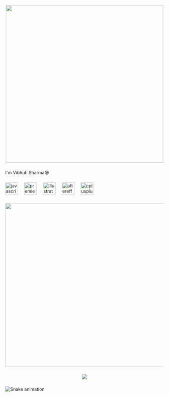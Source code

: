 <div align="center">
  <img height="500" src="https://imgs.search.brave.com/_nhkwuFTtdy0uqqKY0ANU4ZdVxMxDfw3Jhg49jGw4fI/rs:fit:860:0:0:0/g:ce/aHR0cHM6Ly9tZWRp/YTMuZ2lwaHkuY29t/L21lZGlhL3YxLlky/bGtQVGM1TUdJM05q/RXhZMkp2ZG5aNGMz/aGhhemd3ZDNObVoz/WTRZWEJpYVhBeE9X/MW9ibnB5YUdaeE5I/a3hNVFJzYlNabGNE/MTJNVjluYVdaelgz/TmxZWEpqYUNaamRE/MW4vYWRlS1N3c0pJ/ZXN3dy8yMDAuZ2lm.gif"  />
</div>

###

<p align="left">I'm Vibhuti Sharma😎</p>

###

<div align="left">
  <img src="https://cdn.jsdelivr.net/gh/devicons/devicon/icons/javascript/javascript-original.svg" height="40" alt="javascript logo"  />
  <img width="12" />
  <img src="https://cdn.jsdelivr.net/gh/devicons/devicon/icons/premierepro/premierepro-plain.svg" height="40" alt="premierepro logo"  />
  <img width="12" />
  <img src="https://cdn.jsdelivr.net/gh/devicons/devicon/icons/illustrator/illustrator-plain.svg" height="40" alt="illustrator logo"  />
  <img width="12" />
  <img src="https://cdn.jsdelivr.net/gh/devicons/devicon/icons/aftereffects/aftereffects-original.svg" height="40" alt="aftereffects logo"  />
  <img width="12" />
  <img src="https://cdn.jsdelivr.net/gh/devicons/devicon/icons/cplusplus/cplusplus-original.svg" height="40" alt="cplusplus logo"  />
</div>

###

<div align="center">
  <img height="520" src="https://imgs.search.brave.com/9t9872jmOz-ruJtDCtlzskkKkK_S9fhS-sI8cXredVw/rs:fit:860:0:0:0/g:ce/aHR0cHM6Ly9naWZk/Yi5jb20vaW1hZ2Vz/L2hpZ2gvZGFyay1h/bmltZS1hcmstaXgt/Y3pkN3g5djJrNGtm/cWU1ZC5naWY.gif"  />
</div>

###

<div align="center">
  <img src="https://visitor-badge.laobi.icu/badge?page_id=CoderVibhuti.CoderVibhuti&"  />
</div>

###

<img src="https://raw.githubusercontent.com/CoderVibhuti/CoderVibhuti/output/snake.svg" alt="Snake animation" />

###
